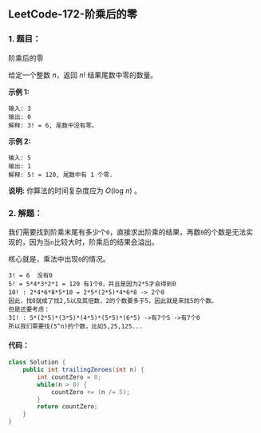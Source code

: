 ## LeetCode-172-阶乘后的零

### 1. 题目：

阶乘后的零

给定一个整数 *n*，返回 *n*! 结果尾数中零的数量。

**示例 1:**

```
输入: 3
输出: 0
解释: 3! = 6, 尾数中没有零。
```

**示例 2:**

```
输入: 5
输出: 1
解释: 5! = 120, 尾数中有 1 个零.
```

**说明:** 你算法的时间复杂度应为 *O*(log *n*) 。

### 2. 解题：

我们需要找到阶乘末尾有多少个`0`，直接求出阶乘的结果，再数`0`的个数是无法实现的，因为当`n`比较大时，阶乘后的结果会溢出。

核心就是，乘法中出现`0`的情况。

```
3! = 6	没有0
5! = 5*4*3*2*1 = 120 有1个0，并且是因为2*5才会得到0
10! : 2*4*6*8*5*10 = 2*5*(2*5)*4*6*8 -> 2个0
因此，找0就成了找2,5以及其倍数，2的个数要多于5，因此就是来找5的个数。
但是还要考虑：
31! : 5*(2*5)*(3*5)*(4*5)*(5*5)*(6*5) ->有7个5 ->有7个0
所以我们需要找(5^n)的个数，比如5,25,125...
```

#### 代码：

```java
class Solution {
    public int trailingZeroes(int n) {
        int countZero = 0;
        while(n > 0) {
            countZero += (n /= 5);
        }
        return countZero;
    }
}
```

